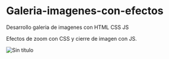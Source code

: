 # Galeria-imagenes-con-efectos
Desarrollo galeria de imagenes con HTML CSS JS

Efectos de zoom con CSS y cierre de imagen con JS.


![Sin título](https://user-images.githubusercontent.com/113071685/200989888-c104089d-3053-4f96-923f-82c56629eb2c.png)
